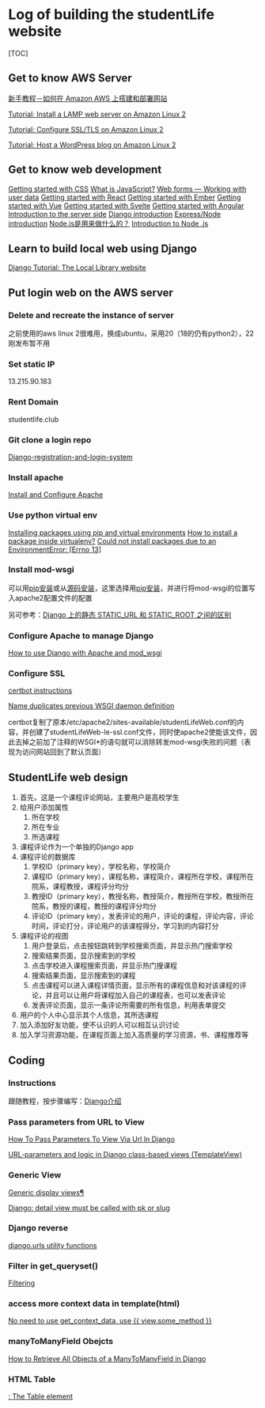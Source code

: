 # Log of building the studentLife website

[TOC]

## Get to know AWS Server

[新手教程－如何在 Amazon AWS 上搭建和部署网站](http://www.awshao.com/新手教程－如何在-amazon-aws-上搭建和部署网站/)

[Tutorial: Install a LAMP web server on Amazon Linux 2](https://docs.aws.amazon.com/AWSEC2/latest/UserGuide/ec2-lamp-amazon-linux-2.html)

[Tutorial: Configure SSL/TLS on Amazon Linux 2](https://docs.aws.amazon.com/AWSEC2/latest/UserGuide/SSL-on-amazon-linux-2.html)

[Tutorial: Host a WordPress blog on Amazon Linux 2](https://docs.aws.amazon.com/AWSEC2/latest/UserGuide/hosting-wordpress.html#create_user_and_database)

## Get to know web development

[Getting started with CSS](https://developer.mozilla.org/en-US/docs/Learn/CSS/First_steps/Getting_started)
[What is JavaScript?](https://developer.mozilla.org/en-US/docs/Learn/JavaScript/First_steps/What_is_JavaScript)
[Web forms — Working with user data](https://developer.mozilla.org/en-US/docs/Learn/Forms)
[Getting started with React](https://developer.mozilla.org/en-US/docs/Learn/Tools_and_testing/Client-side_JavaScript_frameworks/React_getting_started)
[Getting started with Ember](https://developer.mozilla.org/en-US/docs/Learn/Tools_and_testing/Client-side_JavaScript_frameworks/Ember_getting_started)
[Getting started with Vue](https://developer.mozilla.org/en-US/docs/Learn/Tools_and_testing/Client-side_JavaScript_frameworks/Vue_getting_started#.vue_files_single_file_components)
[Getting started with Svelte](https://developer.mozilla.org/en-US/docs/Learn/Tools_and_testing/Client-side_JavaScript_frameworks/Svelte_getting_started)
[Getting started with Angular](https://developer.mozilla.org/en-US/docs/Learn/Tools_and_testing/Client-side_JavaScript_frameworks/Angular_getting_started)
[Introduction to the server side](https://developer.mozilla.org/en-US/docs/Learn/Server-side/First_steps/Introduction)
[Django introduction](https://developer.mozilla.org/en-US/docs/Learn/Server-side/Django/Introduction)
[Express/Node introduction](https://developer.mozilla.org/en-US/docs/Learn/Server-side/Express_Nodejs/Introduction)
[Node.js是用来做什么的？](https://www.zhihu.com/question/33578075)
[Introduction to Node .js](http://nodejs.cn/learn)

## Learn to build local web using Django

[Django Tutorial: The Local Library website](https://developer.mozilla.org/en-US/docs/Learn/Server-side/Django/Tutorial_local_library_website)

## Put login web on the AWS server

### Delete and recreate the instance of server

之前使用的aws linux 2很难用，换成ubuntu，采用20（18的仍有python2），22刚发布暂不用

### Set static IP

13.215.90.183

### Rent Domain

studentlife.club

### Git clone a login repo

[Django-registration-and-login-system](https://github.com/earthcomfy/Django-registration-and-login-system)

### Install apache

[Install and Configure Apache](https://ubuntu.com/tutorials/install-and-configure-apache#1-overview)

### Use python virtual env

[Installing packages using pip and virtual environments](https://packaging.python.org/en/latest/guides/installing-using-pip-and-virtual-environments/)
[How to install a package inside virtualenv?](https://stackoverflow.com/questions/21240653/how-to-install-a-package-inside-virtualenv)
[Could not install packages due to an EnvironmentError: [Errno 13]](https://stackoverflow.com/questions/52949531/could-not-install-packages-due-to-an-environmenterror-errno-13)

### Install mod-wsgi

可以用[pip安装](https://pypi.org/project/mod-wsgi/)或从[源码安装](https://modwsgi.readthedocs.io/en/master/user-guides/quick-installation-guide.html)，这里选择用[pip安装](https://pypi.org/project/mod-wsgi/)，并进行将mod-wsgi的位置写入apache2配置文件的配置

另可参考：[Django 上的静态 STATIC_URL 和 STATIC_ROOT 之间的区别](https://stackoverflow.com/questions/8687927/difference-between-static-static-url-and-static-root-on-django)

### Configure Apache to manage Django

[How to use Django with Apache and mod_wsgi](https://docs.djangoproject.com/en/4.1/howto/deployment/wsgi/modwsgi/)

### Configure SSL

[certbot instructions](https://certbot.eff.org/instructions?ws=apache&os=ubuntufocal)

[Name duplicates previous WSGI daemon definition](https://stackoverflow.com/questions/39317200/name-duplicates-previous-wsgi-daemon-definition)

certbot复制了原本/etc/apache2/sites-available/studentLifeWeb.conf的内容，并创建了studentLifeWeb-le-ssl.conf文件，同时使apache2使能该文件，因此去掉之前加了注释的WSGI*的语句就可以消除转发mod-wsgi失败的问题（表现为访问网站回到了默认页面）

## StudentLife web design

1. 首先，这是一个课程评论网站，主要用户是高校学生
2. 给用户添加属性
   1. 所在学校
   2. 所在专业
   3. 所选课程
3. 课程评论作为一个单独的Django app
4. 课程评论的数据库
   1. 学校ID（primary key），学校名称，学校简介
   2. 课程ID（primary key），课程名称，课程简介，课程所在学校，课程所在院系，课程教授，课程评分均分
   3. 教授ID（primary key），教授名称，教授简介，教授所在学校，教授所在院系，教授的课程，教授的课程评分均分
   4. 评论ID（primary key），发表评论的用户，评论的课程，评论内容，评论时间，评论打分，评论用户的该课程得分，学习到的内容打分
5. 课程评论的视图
   1. 用户登录后，点击按钮跳转到学校搜索页面，并显示热门搜索学校
   2. 搜索结果页面，显示搜索到的学校
   3. 点击学校进入课程搜索页面，并显示热门搜课程
   4. 搜索结果页面，显示搜索到的课程
   5. 点击课程可以进入课程详情页面，显示所有的课程信息和对该课程的评论，并且可以让用户将课程加入自己的课程表，也可以发表评论
   6. 发表评论页面，显示一条评论所需要的所有信息，利用表单提交
6. 用户的个人中心显示其个人信息，其所选课程
7. 加入添加好友功能，使不认识的人可以相互认识讨论
8. 加入学习资源功能，在课程页面上加入高质量的学习资源，书、课程推荐等

## Coding

### Instructions

跟随教程，按步骤编写：[Django介绍](https://developer.mozilla.org/en-US/docs/Learn/Server-side/Django/Introduction)

### Pass parameters from URL to View

[How To Pass Parameters To View Via Url In Django](https://www.dev2qa.com/how-to-pass-parameters-to-view-via-url-in-django/)

[URL-parameters and logic in Django class-based views (TemplateView)](https://stackoverflow.com/questions/15754122/url-parameters-and-logic-in-django-class-based-views-templateview)

### Generic View

[Generic display views¶](https://docs.djangoproject.com/en/4.1/ref/class-based-views/generic-display/)

[Django: detail view must be called with pk or slug](https://www.valentinog.com/blog/detail/)

### Django reverse

[django.urls utility functions](https://docs.djangoproject.com/en/4.1/ref/urlresolvers/)

### Filter in get_queryset()

[Filtering](https://www.django-rest-framework.org/api-guide/filtering/#filtering)

### access more context data in template(html)
[No need to use get_context_data, use {{ view.some_method }}](https://reinout.vanrees.org/weblog/2014/05/19/context.html#:~:text=Behind%20the%20scenes%2C%20it%20is%20the%20ContextMixin%20that,doesn%E2%80%99t%20allow%20you%20to%20call%20methods%20like%20that.)

### manyToManyField Obejcts
[How to Retrieve All Objects of a ManyToManyField in Django](http://www.learningaboutelectronics.com/Articles/How-to-retrieve-all-objects-of-a-ManyToManyField-in-Django.php#:~:text=A%20ManyToManyField%20in%20Django%20is%20a%20field%20that,ManyToManyField%2C%20we%20can%20use%20the%20add%20%28%29%20function.)

### HTML Table
[<table>: The Table element](https://developer.mozilla.org/en-US/docs/web/html/element/table#deprecated_attributes)
